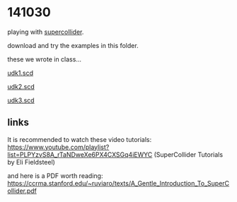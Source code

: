 141030
======

playing with [supercollider](https://supercollider.github.io).

download and try the examples in this folder.

these we wrote in class...

[udk1.scd](udk1.scd?raw=true)

[udk2.scd](udk2.scd?raw=true)

[udk3.scd](udk3.scd?raw=true)

links
-----

It is recommended to watch these video tutorials: <https://www.youtube.com/playlist?list=PLPYzvS8A_rTaNDweXe6PX4CXSGq4iEWYC> (SuperCollider Tutorials by Eli Fieldsteel)

and here is a PDF worth reading: <https://ccrma.stanford.edu/~ruviaro/texts/A_Gentle_Introduction_To_SuperCollider.pdf>
